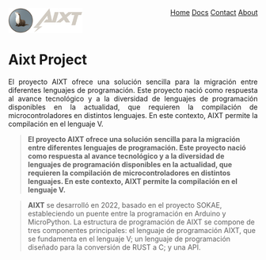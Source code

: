 <div align="center">
  <img align="left" width="50" height="50" src="/img/logo_final_circle.png">
  <img align="left" width="100" height="50" src="/img/name_Project_final.png">
  <div align="right">
    <a href="#home">Home</a>
    <a href="#Docs">Docs</a>
    <a href="#contact">Contact</a>
    <a href="#about">About</a>
  </div>
</div>

<img width="1" height="0"><br>

Aixt Project
===============

<p style="text-align: justify;">El proyecto AIXT ofrece una solución sencilla para la migración entre diferentes lenguajes de programación. Este proyecto nació como respuesta al avance tecnológico y a la diversidad de lenguajes de programación disponibles en la actualidad, que requieren la compilación de microcontroladores en distintos lenguajes. En este contexto, AIXT permite la compilación en el lenguaje V.</p>

> **El proyecto AIXT ofrece una solución sencilla para la migración entre diferentes lenguajes de programación. Este proyecto nació como respuesta al avance tecnológico y a la diversidad de lenguajes de programación disponibles en la actualidad, que requieren la compilación de microcontroladores en distintos lenguajes. En este contexto, AIXT permite la compilación en el lenguaje V.**

> **AIXT** se desarrolló en 2022, basado en el proyecto SOKAE, estableciendo un puente entre la programación en Arduino y MicroPython. La estructura de programación de AIXT se compone de tres componentes principales: el lenguaje de programación AIXT, que se fundamenta en el lenguaje V; un lenguaje de programación diseñado para la conversión de RUST a C; y una API.
